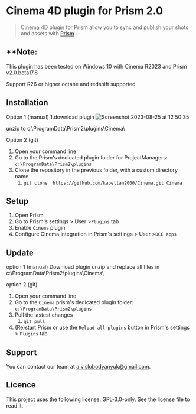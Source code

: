 # Cinema 4D plugin for Prism 2.0

> Cinema 4D plugin for Prism allow you to sync and publish your shots and assets with [Prism](https://prism-pipeline.com/)

## **Note: 
This plugin has been tested on Windows 10 with Cinema R2023 and Prism v2.0.beta17.8

Support R26 or higher
octane and redshift supported



## Installation
Option 1 (manual)
1.download plugin
![Screenshot 2023-08-25 at 12 50 35](https://github.com/kapellan2000/Cinema/assets/21256398/4c31b903-1cf5-439e-b449-f26d4705dc6d)

unzip to c:\ProgramData\Prism2\plugins\Cinema\


Option 2 (git)
1. Open your command line
1. Go to the Prism's dedicated plugin folder for ProjectManagers: `c:\ProgramData\Prism2\plugins`
1. Clone the repository in the previous folder, with a custom directory name
    1. `git clone  https://github.com/kapellan2000/Cinema.git Cinema`
## Setup
1. Open Prism
1. Go to Prism's settings > User >`Plugins` tab
1. Enable `Cinema` plugin
1. Configure Cinema integration in Prism's settings > User >`DCC apps`


## Update
option 1 (manual)
Download plugin
unzip and replace all files in c:\ProgramData\Prism2\plugins\Cinema\

option 2 (git)
1. Open your command line
1. Go to the `Cinema` prism's dedicated plugin folder: `c:\ProgramData\Prism2\plugins`
1. Pull the lastest changes
    1. `git pull`
1. (Re)start Prism or use the `Reload all plugins` button in Prism's settings > `Plugins` tab

## Support

You can contact our team at [a.v.slobodyanyuk@gmail.com](mailto:a.v.slobodyanyuk@gmail.com).

## Licence

This project uses the following license: GPL-3.0-only. See the license file to read it.

